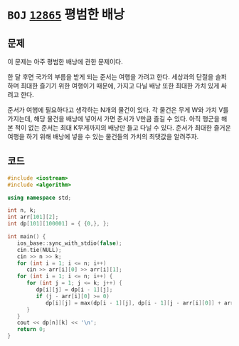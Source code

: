 # `BOJ` [`12865`](https://www.acmicpc.net/problem/12865) 평범한 배낭



## 문제

이 문제는 아주 평범한 배낭에 관한 문제이다.

한 달 후면 국가의 부름을 받게 되는 준서는 여행을 가려고 한다. 세상과의 단절을 슬퍼하며 최대한 즐기기 위한 여행이기 때문에, 가지고 다닐 배낭 또한 최대한 가치 있게 싸려고 한다.

준서가 여행에 필요하다고 생각하는 N개의 물건이 있다. 각 물건은 무게 W와 가치 V를 가지는데, 해당 물건을 배낭에 넣어서 가면 준서가 V만큼 즐길 수 있다. 아직 행군을 해본 적이 없는 준서는 최대 K무게까지의 배낭만 들고 다닐 수 있다. 준서가 최대한 즐거운 여행을 하기 위해 배낭에 넣을 수 있는 물건들의 가치의 최댓값을 알려주자.



## 코드

```cpp
#include <iostream>
#include <algorithm>

using namespace std;

int n, k;
int arr[101][2];
int dp[101][100001] = { {0,}, };

int main() {
   ios_base::sync_with_stdio(false);
   cin.tie(NULL);
   cin >> n >> k;
   for (int i = 1; i <= n; i++)
      cin >> arr[i][0] >> arr[i][1];
   for (int i = 1; i <= n; i++) {
      for (int j = 1; j <= k; j++) {
         dp[i][j] = dp[i - 1][j];
         if (j - arr[i][0] >= 0)
            dp[i][j] = max(dp[i - 1][j], dp[i - 1][j - arr[i][0]] + arr[i][1]);
      }
   }
   cout << dp[n][k] << '\n';
   return 0;
}
```


